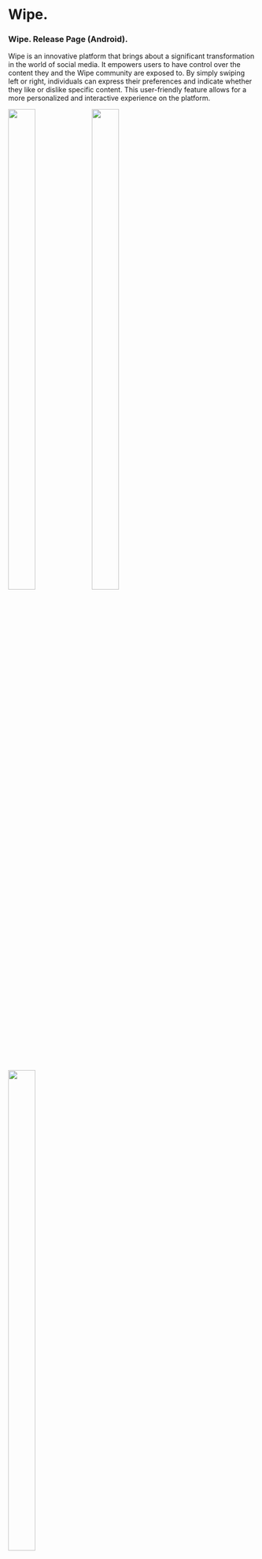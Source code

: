 # Wipe.
### Wipe. Release Page (Android).
Wipe is an innovative platform that brings about a significant transformation in the world of social media. It empowers users to have control over the content they and the Wipe community are exposed to. By simply swiping left or right, individuals can express their preferences and indicate whether they like or dislike specific content. This user-friendly feature allows for a more personalized and interactive experience on the platform.

 
<img src="https://github.com/user-attachments/assets/9589d9c1-7e29-46d8-afda-2ff77f31a2dc" width="33%" height="50%">
<img src="https://github.com/user-attachments/assets/91e9aa97-9fcb-460e-b6e8-f55831586dda" width="33%" height="50%">
<img src="https://github.com/user-attachments/assets/0641e4cc-ffb7-44ae-891f-290d3513327c" width="33%" height="50%">





## Disclaimer:

This project is currently in Beta and under active development, which is why it's not Open Source yet. 
If you encounter any bugs or issues, please report them by creating an issue in this repository.

